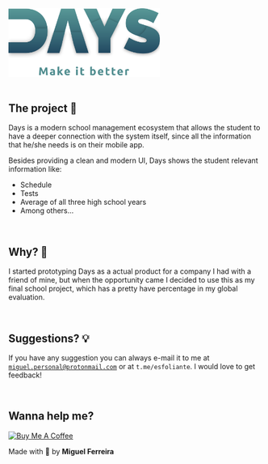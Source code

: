 <img src="resources/logo-slogan.svg" alt="Logo with slogan" width="300">
<br />
<br />

## The project 🔧
Days is a modern school management ecosystem that allows the student to have a deeper connection with the system itself, since all the information that he/she needs is on their mobile app.

Besides providing a clean and modern UI, Days shows the student relevant information like:
* Schedule
* Tests
* Average of all three high school years
* Among others...

<br />

## Why? 🧐

I started prototyping Days as a actual product for a company I had with a friend of mine, but when the opportunity came I decided to use this as my final school project, which has a pretty have percentage in my global evaluation.

<br/>

## Suggestions? 💡
If you have any suggestion you can always e-mail it to me at <code>miguel.personal@protonmail.com</code> or at <code>t.me/esfoliante</code>.
I would love to get feedback!

<br/>

## Wanna help me? 

<a href="https://www.buymeacoffee.com/esfoliante" target="_blank"><img src="https://cdn.buymeacoffee.com/buttons/default-orange.png" alt="Buy Me A Coffee" height="30" width="130"></a>

Made with 💙 by **Miguel Ferreira**
